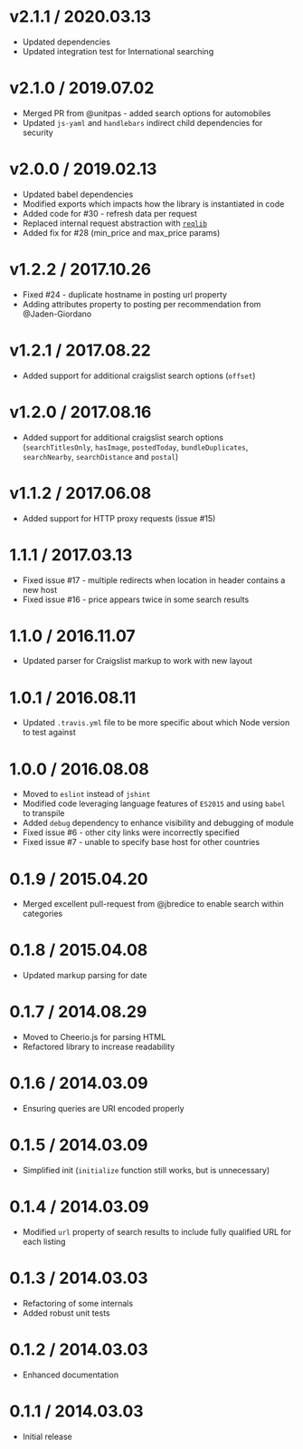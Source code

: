 # v2.1.1 / 2020.03.13

* Updated dependencies
* Updated integration test for International searching

# v2.1.0 / 2019.07.02

* Merged PR from @unitpas - added search options for automobiles
* Updated `js-yaml` and `handlebars` indirect child dependencies for security

# v2.0.0 / 2019.02.13

* Updated babel dependencies
* Modified exports which impacts how the library is instantiated in code
* Added code for #30 - refresh data per request
* Replaced internal request abstraction with [`reqlib`](https://github.com/brozeph/reqlib)
* Added fix for #28 (min_price and max_price params)

# v1.2.2 / 2017.10.26

* Fixed #24 - duplicate hostname in posting url property
* Adding attributes property to posting per recommendation from @Jaden-Giordano

# v1.2.1 / 2017.08.22

* Added support for additional craigslist search options (`offset`)

# v1.2.0 / 2017.08.16

* Added support for additional craigslist search options (`searchTitlesOnly`, `hasImage`, `postedToday`, `bundleDuplicates`, `searchNearby`, `searchDistance` and `postal`)

# v1.1.2 / 2017.06.08

* Added support for HTTP proxy requests (issue #15)

# 1.1.1 / 2017.03.13

* Fixed issue #17 - multiple redirects when location in header contains a new host
* Fixed issue #16 - price appears twice in some search results

# 1.1.0 / 2016.11.07

* Updated parser for Craigslist markup to work with new layout

# 1.0.1 / 2016.08.11

* Updated `.travis.yml` file to be more specific about which Node version to test against

# 1.0.0 / 2016.08.08

* Moved to `eslint` instead of `jshint`
* Modified code leveraging language features of `ES2015` and using `babel` to transpile
* Added `debug` dependency to enhance visibility and debugging of module
* Fixed issue #6 - other city links were incorrectly specified
* Fixed issue #7 - unable to specify base host for other countries

# 0.1.9 / 2015.04.20

* Merged excellent pull-request from @jbredice to enable search within categories

# 0.1.8 / 2015.04.08

* Updated markup parsing for date

# 0.1.7 / 2014.08.29

* Moved to Cheerio.js for parsing HTML
* Refactored library to increase readability

# 0.1.6 / 2014.03.09

* Ensuring queries are URI encoded properly

# 0.1.5 / 2014.03.09

* Simplified init (`initialize` function still works, but is unnecessary)

# 0.1.4 / 2014.03.09

* Modified `url` property of search results to include fully qualified URL for each listing

# 0.1.3 / 2014.03.03

* Refactoring of some internals
* Added robust unit tests

# 0.1.2 / 2014.03.03

* Enhanced documentation

# 0.1.1 / 2014.03.03

* Initial release
